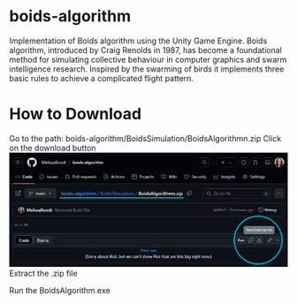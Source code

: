 # boids-algorithm
Implementation of Boids algorithm using the Unity Game Engine. Boids algorithm, introduced by Craig Renolds in 1987, has become a foundational method for simulating collective behaviour in computer graphics and swarm intelligence research. Inspired by the swarming of birds it implements three basic rules to achieve a complicated flight pattern.

# How to Download
Go to the path: boids-algorithm/BoidsSimulation/BoidsAlgorithmn.zip
Click on the download button
![Sample Image](./Resources/howToDownload.png)
Extract the .zip file

Run the BoidsAlgorithm.exe
